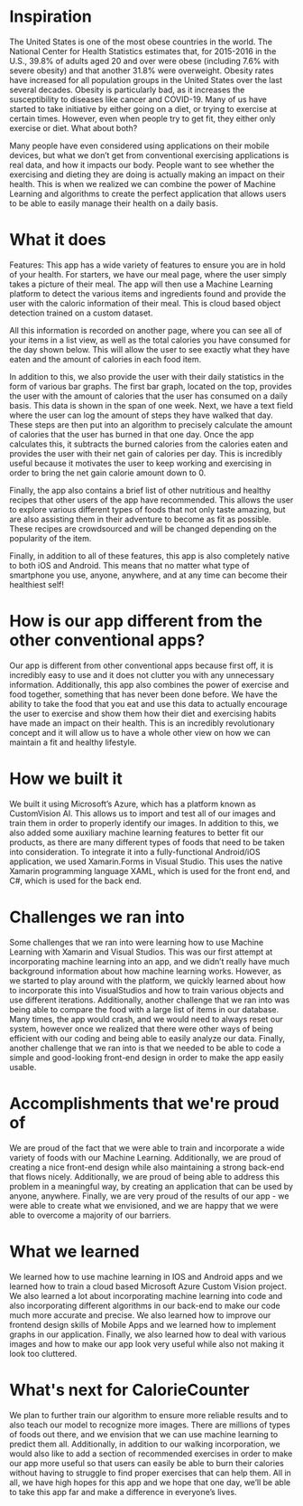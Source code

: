 # Inspiration
The United States is one of the most obese countries in the world. The National Center for Health Statistics estimates that, for 2015-2016 in the U.S., 39.8% of adults aged 20 and over were obese (including 7.6% with severe obesity) and that another 31.8% were overweight. Obesity rates have increased for all population groups in the United States over the last several decades. Obesity is particularly bad, as it increases the susceptibility to diseases like cancer and COVID-19. Many of us have started to take initiative by either going on a diet, or trying to exercise at certain times. However, even when people try to get fit, they either only exercise or diet. What about both? 

Many people have even considered using applications on their mobile devices, but what we don’t get from conventional exercising applications is real data, and how it impacts our body. People want to see whether the exercising and dieting they are doing is actually making an impact on their health. This is when we realized we can combine the power of Machine Learning and algorithms to create the perfect application that allows users to be able to easily manage their health on a daily basis. 


# What it does
Features:
This app has a wide variety of features to ensure you are in hold of your health. For starters, we have our meal page, where the user simply takes a picture of their meal. The app will then use a Machine Learning platform to detect the various items and ingredients found and provide the user with the caloric information of their meal. This is cloud based object detection trained on a custom dataset. 

All this information is recorded on another page, where you can see all of your items in a list view, as well as the total calories you have consumed for the day shown below. This will allow the user to see exactly what they have eaten and the amount of calories in each food item. 

In addition to this, we also provide the user with their daily statistics in the form of various bar graphs. The first bar graph, located on the top, provides the user with the amount of calories that the user has consumed on a daily basis. This data is shown in the span of one week. Next, we have a text field where the user can log the amount of steps they have walked that day. These steps are then put into an algorithm to precisely calculate the amount of calories that the user has burned in that one day. Once the app calculates this, it subtracts the burned calories from the calories eaten and provides the user with their net gain of calories per day. This is incredibly useful because it motivates the user to keep working and exercising in order to bring the net gain calorie amount down to 0. 

Finally, the app also contains a brief list of other nutritious and healthy recipes that other users of the app have recommended. This allows the user to explore various different types of foods that not only taste amazing, but are also assisting them in their adventure to become as fit as possible. These recipes are crowdsourced and will be changed depending on the popularity of the item. 

Finally, in addition to all of these features, this app is also completely native to both iOS and Android. This means that no matter what type of smartphone you use, anyone, anywhere, and at any time can become their healthiest self!


# How is our app different from the other conventional apps?
Our app is different from other conventional apps because first off, it is incredibly easy to use and it does not clutter you with any unnecessary information. Additionally, this app also combines the power of exercise and food together, something that has never been done before. We have the ability to take the food that you eat and use this data to actually encourage the user to exercise and show them how their diet and exercising habits have made an impact on their health. This is an incredibly revolutionary concept and it will allow us to have a whole other view on how we can maintain a fit and healthy lifestyle.  


# How we built it
We built it using Microsoft’s Azure, which has a platform known as CustomVision AI. This allows us to import and test all of our images and train them in order to properly identify our images. In addition to this, we also added some auxiliary machine learning features to better fit our products, as there are many different types of foods that need to be taken into consideration. To integrate it into a fully-functional Android/iOS application, we used Xamarin.Forms in Visual Studio. This uses the native Xamarin programming language XAML, which is used for the front end, and C#, which is used for the back end. 

# Challenges we ran into
Some challenges that we ran into were learning how to use Machine Learning with Xamarin and Visual Studios. This was our first attempt at incorporating machine learning into an app, and we didn’t really have much background information about how machine learning works. However, as we started to play around with the platform, we quickly learned about how to incorporate this into VisualStudios and how to train various objects and use different iterations. Additionally, another challenge that we ran into was being able to compare the food with a large list of items in our database. Many times, the app would crash, and we would need to always reset our system, however once we realized that there were other ways of being efficient with our coding and being able to easily analyze our data. Finally, another challenge that we ran into is that we needed to be able to code a simple and good-looking front-end design in order to make the app easily usable. 

# Accomplishments that we're proud of
We are proud of the fact that we were able to train and incorporate a wide variety of foods with our Machine Learning. Additionally, we are proud of creating a nice front-end design while also maintaining a strong back-end that flows nicely. Additionally, we are proud of being able to address this problem in a meaningful way, by creating an application that can be used by anyone, anywhere. Finally, we are very proud of the results of our app - we were able to create what we envisioned, and we are happy that we were able to overcome a majority of our barriers. 


# What we learned

We learned how to use machine learning in IOS and Android apps and we learned how to train a cloud based Microsoft Azure Custom Vision project. We also learned a lot about incorporating machine learning into code and also incorporating different algorithms in our back-end to make our code much more accurate and precise. 
We also learned how to improve our frontend design skills of Mobile Apps and we learned how to implement graphs in our application. Finally, we also learned how to deal with various images and how to make our app look very useful while also not making it look too cluttered. 

# What's next for CalorieCounter
We plan to further train our algorithm to ensure more reliable results and to also teach our model to recognize more images. There are millions of types of foods out there, and we envision that we can use machine learning to predict them all. Additionally, in addition to our walking incorporation, we would also like to add a section of recommended exercises in order to make our app more useful so that users can easily be able to burn their calories without having to struggle to find proper exercises that can help them. All in all, we have high hopes for this app and we hope that one day, we’ll be able to take this app far and make a difference in everyone’s lives. 

